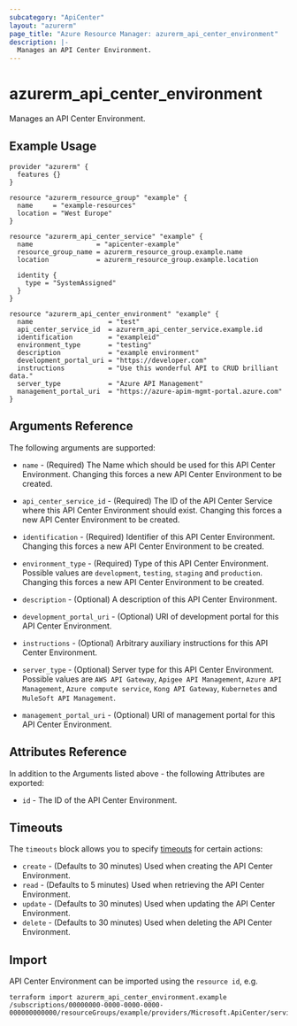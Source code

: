 ```yaml
---
subcategory: "ApiCenter"
layout: "azurerm"
page_title: "Azure Resource Manager: azurerm_api_center_environment"
description: |-
  Manages an API Center Environment.
---
```


# azurerm_api_center_environment

Manages an API Center Environment.

## Example Usage

```hcl
provider "azurerm" {
  features {}
}

resource "azurerm_resource_group" "example" {
  name     = "example-resources"
  location = "West Europe"
}

resource "azurerm_api_center_service" "example" {
  name                = "apicenter-example"
  resource_group_name = azurerm_resource_group.example.name
  location            = azurerm_resource_group.example.location

  identity {
    type = "SystemAssigned"
  }
}

resource "azurerm_api_center_environment" "example" {
  name                   = "test"
  api_center_service_id  = azurerm_api_center_service.example.id
  identification         = "exampleid"
  environment_type       = "testing"
  description            = "example environment"
  development_portal_uri = "https://developer.com"
  instructions           = "Use this wonderful API to CRUD brilliant data."
  server_type            = "Azure API Management"
  management_portal_uri  = "https://azure-apim-mgmt-portal.azure.com"
}
```

## Arguments Reference

The following arguments are supported:

* `name` - (Required) The Name which should be used for this API Center Environment. Changing this forces a new API Center Environment to be created.

* `api_center_service_id` - (Required) The ID of the API Center Service where this API Center Environment should exist. Changing this forces a new API Center Environment to be created.

* `identification` - (Required) Identifier of this API Center Environment. Changing this forces a new API Center Environment to be created.

* `environment_type` - (Required) Type of this API Center Environment. Possible values are `development`, `testing`, `staging` and `production`. Changing this forces a new API Center Environment to be created.

* `description` - (Optional) A description of this API Center Environment.

* `development_portal_uri` - (Optional) URI of development portal for this API Center Environment.

* `instructions` - (Optional) Arbitrary auxiliary instructions for this API Center Environment.

* `server_type` - (Optional) Server type for this API Center Environment. Possible values are `AWS API Gateway`, `Apigee API Management`, `Azure API Management`, `Azure compute service`, `Kong API Gateway`, `Kubernetes` and `MuleSoft API Management`.

* `management_portal_uri` - (Optional) URI of management portal for this API Center Environment.

## Attributes Reference

In addition to the Arguments listed above - the following Attributes are exported:

* `id` - The ID of the API Center Environment.

## Timeouts

The `timeouts` block allows you to specify [timeouts](https://www.terraform.io/language/resources/syntax#operation-timeouts) for certain actions:

* `create` - (Defaults to 30 minutes) Used when creating the API Center Environment.
* `read` - (Defaults to 5 minutes) Used when retrieving the API Center Environment.
* `update` - (Defaults to 30 minutes) Used when updating the API Center Environment.
* `delete` - (Defaults to 30 minutes) Used when deleting the API Center Environment.

## Import

API Center Environment can be imported using the `resource id`, e.g.

```shell
terraform import azurerm_api_center_environment.example /subscriptions/00000000-0000-0000-0000-000000000000/resourceGroups/example/providers/Microsoft.ApiCenter/services/example/workspaces/default/environments/example
```
